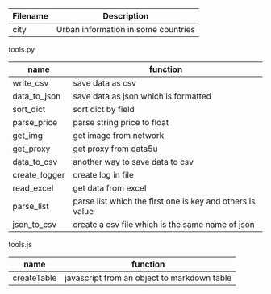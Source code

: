 | Filename                  | Description                                 |
| ------------------------- | ------------------------------------------- |
| city                      | Urban information in some countries         |

tools.py

| name | function |
| ------------------------- | ------------------------------------------- |
| write_csv | save data as csv  |
| data_to_json | save data as json which is formatted  |
| sort_dict | sort dict by field  |
| parse_price | parse string price to float  |
| get_img | get image from network |
| get_proxy | get proxy from data5u |
| data_to_csv | another way to save data to csv |
| create_logger | create log in file |
| read_excel | get data from excel |
| parse_list | parse list which the first one is key and others is value |
| json_to_csv | create a csv file which is the same name of json  |

tools.js

| name | function |
| ------------------------- | ------------------------------------------- |
| createTable | javascript from an object to markdown table |


